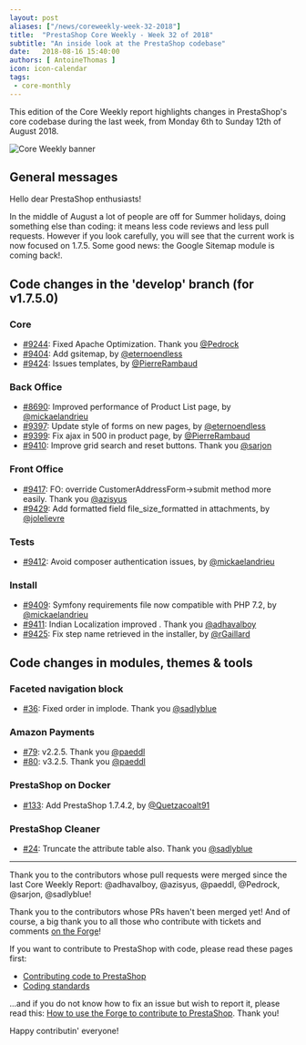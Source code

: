 ```yaml
---
layout: post
aliases: ["/news/coreweekly-week-32-2018"]
title:  "PrestaShop Core Weekly - Week 32 of 2018"
subtitle: "An inside look at the PrestaShop codebase"
date:   2018-08-16 15:40:00
authors: [ AntoineThomas ]
icon: icon-calendar
tags:
 - core-monthly
---
```


This edition of the Core Weekly report highlights changes in PrestaShop's core codebase during the last week, from Monday 6th to Sunday 12th of August 2018.

![Core Weekly banner](/assets/images/2017/04/core_weekly_banner.jpg)


## General messages

Hello dear PrestaShop enthusiasts!

In the middle of August a lot of people are off for Summer holidays, doing something else than coding: it means less code reviews and less pull requests. However if you look carefully, you will see that the current work is now focused on 1.7.5. Some good news: the Google Sitemap module is coming back!.


## Code changes in the 'develop' branch (for v1.7.5.0)

### Core

* [#9244](https://github.com/PrestaShop/PrestaShop/pull/9244): Fixed Apache Optimization. Thank you [@Pedrock](https://github.com/Pedrock)
* [#9404](https://github.com/PrestaShop/PrestaShop/pull/9404): Add gsitemap, by [@eternoendless](https://github.com/eternoendless)
* [#9424](https://github.com/PrestaShop/PrestaShop/pull/9424): Issues templates, by [@PierreRambaud](https://github.com/PierreRambaud)


### Back Office

* [#8690](https://github.com/PrestaShop/PrestaShop/pull/8690): Improved performance of Product List page, by [@mickaelandrieu](https://github.com/mickaelandrieu)
* [#9397](https://github.com/PrestaShop/PrestaShop/pull/9397): Update style of forms on new pages, by [@eternoendless](https://github.com/eternoendless)
* [#9399](https://github.com/PrestaShop/PrestaShop/pull/9399): Fix ajax in 500 in product page, by [@PierreRambaud](https://github.com/PierreRambaud)
* [#9410](https://github.com/PrestaShop/PrestaShop/pull/9410): Improve grid search and reset buttons. Thank you [@sarjon](https://github.com/sarjon)


### Front Office

* [#9417](https://github.com/PrestaShop/PrestaShop/pull/9417): FO: override CustomerAddressForm->submit method more easily. Thank you [@azisyus](https://github.com/azisyus)
* [#9429](https://github.com/PrestaShop/PrestaShop/pull/9429): Add formatted field file_size_formatted in attachments, by [@jolelievre](https://github.com/jolelievre)


### Tests

* [#9412](https://github.com/PrestaShop/PrestaShop/pull/9412): Avoid composer authentication issues, by [@mickaelandrieu](https://github.com/mickaelandrieu)


### Install

* [#9409](https://github.com/PrestaShop/PrestaShop/pull/9409): Symfony requirements file now compatible with PHP 7.2, by [@mickaelandrieu](https://github.com/mickaelandrieu)
* [#9411](https://github.com/PrestaShop/PrestaShop/pull/9411): Indian Localization improved . Thank you [@adhavalboy](https://github.com/adhavalboy)
* [#9425](https://github.com/PrestaShop/PrestaShop/pull/9425): Fix step name retrieved in the installer, by [@rGaillard](https://github.com/rGaillard)


## Code changes in modules, themes & tools

### Faceted navigation block

* [#36](https://github.com/PrestaShop/ps_facetedsearch/pull/36): Fixed order in implode. Thank you [@sadlyblue](https://github.com/sadlyblue)


### Amazon Payments

* [#79](https://github.com/PrestaShop/amzpayments/pull/79): v2.2.5. Thank you [@paeddl](https://github.com/paeddl)
* [#80](https://github.com/PrestaShop/amzpayments/pull/80): v3.2.5. Thank you [@paeddl](https://github.com/paeddl)


### PrestaShop on Docker

* [#133](https://github.com/PrestaShop/docker/pull/133): Add PrestaShop 1.7.4.2, by [@Quetzacoalt91](https://github.com/Quetzacoalt91)


### PrestaShop Cleaner

* [#24](https://github.com/PrestaShop/pscleaner/pull/24): Truncate the attribute table also. Thank you [@sadlyblue](https://github.com/sadlyblue)


<hr />

Thank you to the contributors whose pull requests were merged since the last Core Weekly Report: @adhavalboy, @azisyus, @paeddl, @Pedrock, @sarjon, @sadlyblue!

Thank you to the contributors whose PRs haven't been merged yet! And of course, a big thank you to all those who contribute with tickets and comments [on the Forge](http://forge.prestashop.com/)!

If you want to contribute to PrestaShop with code, please read these pages first:

 * [Contributing code to PrestaShop](https://devdocs.prestashop.com/1.7/contribute/contribution-guidelines/)
 * [Coding standards](https://devdocs.prestashop.com/1.7/development/coding-standards/)

...and if you do not know how to fix an issue but wish to report it, please read this: [How to use the Forge to contribute to PrestaShop](https://devdocs.prestashop.com/1.7/contribute/contribute-reporting-issues/). Thank you!

Happy contributin' everyone!
